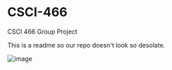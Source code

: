 # CSCI-466
CSCI 466 Group Project

This is a readme so our repo doesn't look so desolate.


![image](https://user-images.githubusercontent.com/20436145/202333422-2c0091f9-b57c-4182-aa5c-db6b4ff5fff9.png)

